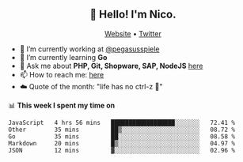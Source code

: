 <h2 align="center">👋 Hello! I'm Nico.</h2>
<p align="center">
  <a href="https://gruselhaus.com">Website</a> •
  <a href="https://twitter.com/NicoFinkernagel">Twitter</a>
</p>


- 🔭 I’m currently working at [@pegasusspiele](https://github.com/pegasusspiele)
- 🌱 I’m currently learning **Go**
- 💬 Ask me about **PHP, Git, Shopware, SAP, NodeJS** [here](https://github.com/gruselhaus/gruselhaus/issues)
- 📫 How to reach me: [here](https://github.com/gruselhaus/gruselhaus/issues)
- ☁️ Quote of the month: "life has no ctrl-z 🌴"

📊 **This week I spent my time on**
<!--START_SECTION:waka-->
```text
JavaScript   4 hrs 56 mins   ██████████████████░░░░░░░   72.41 % 
Other        35 mins         ██▒░░░░░░░░░░░░░░░░░░░░░░   08.72 % 
Go           35 mins         ██░░░░░░░░░░░░░░░░░░░░░░░   08.58 % 
Markdown     20 mins         █▒░░░░░░░░░░░░░░░░░░░░░░░   04.97 % 
JSON         12 mins         ▓░░░░░░░░░░░░░░░░░░░░░░░░   02.96 % 
```
<!--END_SECTION:waka-->
